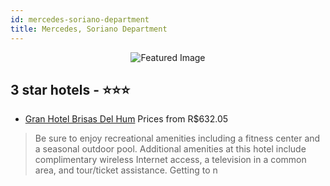 ```yaml
---
id: mercedes-soriano-department
title: Mercedes, Soriano Department
---
```


<center><img src="https://i.travelapi.com/hotels/3000000/2300000/2295800/2295742/9f65c949_z.jpg" alt="Featured Image" /></center>


##  3 star hotels - ⭐️⭐️⭐️

-    [Gran Hotel Brisas Del Hum](https://us.hurb.com/hotels/mercedes/gran-hotel-brisas-del-hum-JNP-JP082619?cmp=18055) Prices from R$632.05
   > Be sure to enjoy recreational amenities including a fitness center and a seasonal outdoor pool. Additional amenities at this hotel include complimentary wireless Internet access, a television in a common area, and tour/ticket assistance. Getting to n
